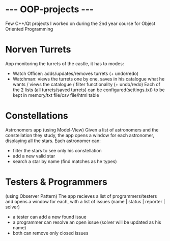 # --- OOP-projects ---
Few C++/Qt projects I worked on during the 2nd year course for Object Oriented Programming


# Norven Turrets
App monitoring the turrets of the castle, it has to modes:
- Watch Officer: adds/updates/removes turrets (+ undo/redo)
- Watchman: views the turrets one by one, saves in his catalogue what he wants / views the catalogue / filter functionality (+ undo/redo)
Each of the 2 lists (all turrets/saved turrets) can be configured(settings.txt) to be kept in memory/txt file/csv file/html table

# Constellations
Astronomers app (using Model-View)
Given a list of astronomers and the constellation they study, the app opens a window for each astronomer, displaying all the stars. Each astronomer can:
- filter the stars to see only his constellation
- add a new valid star
- search a star by name (find matches as he types)

# Testers & Programmers
(using Observer Pattern)
The app recieves a list of programmers/testers and opens a window for each, with a list of issues (name | status | reporter | solver)
- a tester can add a new found issue
- a programmer can resolve an open issue (solver will be updated as his name)
- both can remove only closed issues
